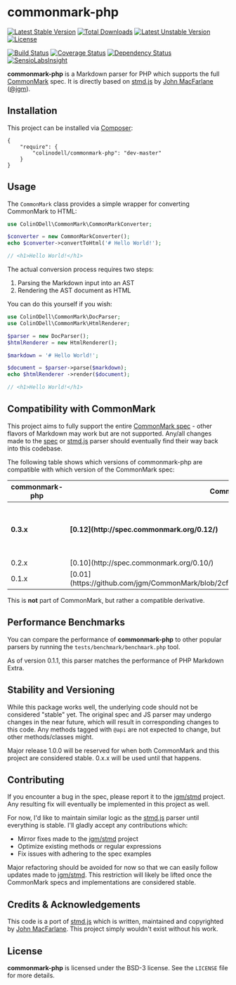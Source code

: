 # commonmark-php #

[![Latest Stable Version](https://poser.pugx.org/colinodell/commonmark-php/v/stable.svg)](https://packagist.org/packages/colinodell/commonmark-php)
[![Total Downloads](https://poser.pugx.org/colinodell/commonmark-php/downloads.svg)](https://packagist.org/packages/colinodell/commonmark-php)
[![Latest Unstable Version](https://poser.pugx.org/colinodell/commonmark-php/v/unstable.svg)](https://packagist.org/packages/colinodell/commonmark-php)
[![License](https://poser.pugx.org/colinodell/commonmark-php/license.svg)](https://packagist.org/packages/colinodell/commonmark-php)

[![Build Status](https://travis-ci.org/colinodell/commonmark-php.svg?branch=master)](https://travis-ci.org/colinodell/commonmark-php)
[![Coverage Status](https://coveralls.io/repos/colinodell/commonmark-php/badge.png?branch=master)](https://coveralls.io/r/colinodell/commonmark-php?branch=master)
[![Dependency Status](https://www.versioneye.com/user/projects/5411a6c84cd160cf2c000263/badge.svg?style=flat)](https://www.versioneye.com/user/projects/5411a6c84cd160cf2c000263)
[![SensioLabsInsight](https://insight.sensiolabs.com/projects/6250954a-f9e8-4e49-bb17-ec24b006e33b/mini.png)](https://insight.sensiolabs.com/projects/6250954a-f9e8-4e49-bb17-ec24b006e33b)

**commonmark-php** is a Markdown parser for PHP which supports the full [CommonMark] spec.  It is directly based on [stmd.js] by [John MacFarlane] \([@jgm]\).

## Installation ##

This project can be installed via [Composer]:

    {
        "require": {
            "colinodell/commonmark-php": "dev-master"
        }
    }

## Usage ##

The `CommonMark` class provides a simple wrapper for converting CommonMark to HTML:

```php
use ColinODell\CommonMark\CommonMarkConverter;

$converter = new CommonMarkConverter();
echo $converter->convertToHtml('# Hello World!');

// <h1>Hello World!</h1>
```

The actual conversion process requires two steps:

 1. Parsing the Markdown input into an AST
 2. Rendering the AST document as HTML

You can do this yourself if you wish:

```php
use ColinODell\CommonMark\DocParser;
use ColinODell\CommonMark\HtmlRenderer;

$parser = new DocParser();
$htmlRenderer = new HtmlRenderer();

$markdown = '# Hello World!';

$document = $parser->parse($markdown);
echo $htmlRenderer ->render($document);

// <h1>Hello World!</h1>
```

## Compatibility with CommonMark ##

This project aims to fully support the entire [CommonMark spec] - other flavors of Markdown may work but are not supported.  Any/all changes made to the [spec][CommonMark spec] or [stmd.js] parser should eventually find their way back into this codebase.

The following table shows which versions of commonmark-php are compatible with which version of the CommonMark spec:

<table>
    <thead>
        <tr>
            <th>commonmark-php</th>
            <th>CommonMark spec</th>
            <th>Notes</th>
        </tr>
    </thead>
    <tbody>
        <tr>
            <td><strong>0.3.x<strong></td>
            <td><strong>[0.12](http://spec.commonmark.org/0.12/)</strong></td>
            <td>current spec (as of Nov 28 '14)</td>
        </tr>
        <tr>
            <td>0.2.x</td>
            <td>[0.10](http://spec.commonmark.org/0.10/)</td>
            <td></td>
        </tr>
        <tr>
            <td>0.1.x</td>
            <td>[0.01](https://github.com/jgm/CommonMark/blob/2cf0750a7a507eded4cf3c9a48fd1f924d0ce538/spec.txt)</td>
            <td></td>
        </tr>
    </tbody>
</table>

This is **not** part of CommonMark, but rather a compatible derivative.

## Performance Benchmarks ##

You can compare the performance of **commonmark-php** to other popular parsers by running the `tests/benchmark/benchmark.php` tool.

As of version 0.1.1, this parser matches the performance of PHP Markdown Extra.

## Stability and Versioning ##

While this package works well, the underlying code should not be considered "stable" yet.  The original spec and JS parser may undergo changes in the near future, which will result in corresponding changes to this code.  Any methods tagged with `@api` are not expected to change, but other methods/classes might.

Major release 1.0.0 will be reserved for when both CommonMark and this project are considered stable. 0.x.x will be used until that happens.

## Contributing ##

If you encounter a bug in the spec, please report it to the [jgm/stmd] project.  Any resulting fix will eventually be implemented in this project as well.

For now, I'd like to maintain similar logic as the [stmd.js] parser until everything is stable.  I'll gladly accept any contributions which:

 * Mirror fixes made to the [jgm/stmd] project
 * Optimize existing methods or regular expressions
 * Fix issues with adhering to the spec examples

Major refactoring should be avoided for now so that we can easily follow updates made to [jgm/stmd].  This restriction will likely be lifted once the CommonMark specs and implementations are considered stable.

## Credits & Acknowledgements ##

This code is a port of [stmd.js] which is written, maintained and copyrighted by [John MacFarlane].  This project simply wouldn't exist without his work.

## License ##

**commonmark-php** is licensed under the BSD-3 license.  See the `LICENSE` file for more details.

[CommonMark]: http://commonmark.org/
[CommonMark spec]: http://spec.commonmark.org/
[stmd.js]: https://github.com/jgm/stmd/blob/master/js/stmd.js
[John MacFarlane]: http://johnmacfarlane.net
[@jgm]: https://github.com/jgm
[jgm/stmd]: https://github.com/jgm/stmd
[Composer]: https://getcomposer.org/
